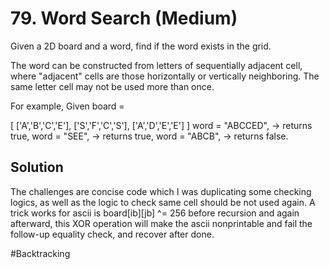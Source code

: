 # 79. Word Search (Medium)

Given a 2D board and a word, find if the word exists in the grid.

The word can be constructed from letters of sequentially adjacent cell, where "adjacent" cells are those horizontally or vertically neighboring. The same letter cell may not be used more than once.

For example,
Given board =

[
  ['A','B','C','E'],
  ['S','F','C','S'],
  ['A','D','E','E']
]
word = "ABCCED", -> returns true,
word = "SEE", -> returns true,
word = "ABCB", -> returns false.

## Solution
The challenges are concise code which I was duplicating some checking logics, as well as the logic to check same cell should be not used again.
A trick works for ascii is board[ib][jb] ^= 256 before recursion and again afterward, this XOR operation will make the ascii nonprintable and fail the follow-up equality check, and recover after done.

#Backtracking
